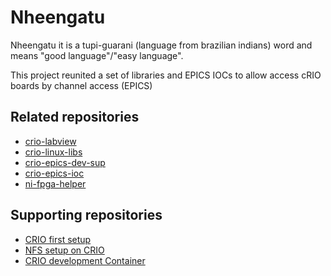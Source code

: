 # Nheengatu

Nheengatu it is a tupi-guarani (language from brazilian indians) word and means "good language"/"easy language".

This project reunited a set of libraries and EPICS IOCs to allow access cRIO boards by channel access (EPICS)

## Related repositories

* [crio-labview](https://gitlab.cnpem.br/SOL/LabViewRT/crio-linux-labview)
* [crio-linux-libs](https://gitlab.cnpem.br/SOL/Projetos/crio-linux-libs)
* [crio-epics-dev-sup](https://gitlab.cnpem.br/SOL/EpicsApps/crio-linux/crio-dev-sup)
* [crio-epics-ioc](https://gitlab.cnpem.br/SOL/EpicsApps/crio-linux/crio-ioc.git) 
* [ni-fpga-helper](https://gitlab.cnpem.br/SOL/CRIO/ni-fpga-helper)


## Supporting repositories

* [CRIO first setup](https://gitlab.cnpem.br/SOL/Projetos/crio-first-setup)
* [NFS setup on CRIO](https://gitlab.cnpem.br/SOL/Network/nfs-epics-scripts)
* [CRIO development Container](https://gitlab.cnpem.br/SOL/Docker/dev-crio.git)